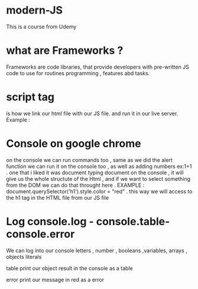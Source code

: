 # modern-JS
This is a course from Udemy

# what are Frameworks ?

Frameworks are code libraries, that provide developers with pre-written JS code to use
for routines programming , features abd tasks.

# script tag 

is how we link our html file with our JS file.
and run it in our live server.
Example : <script src="app.js"></script>

# Console on google  chrome 

on the console we can run commands too ,
same as we did  the alert function we can run it on the console too , as well as adding numbers ex:1+1 .
one that i liked it was document 
typing document on the console , it will give us the whole structute of the Html , and if we want to select something from the DOM  we can do that throught here .
EXAMPLE : document.querySelector('h1').style.color = "red" .
this way we will access to the h1 tag in the HTML file from our 
JS file


# Log console.log - console.table- console.error

We can log into our console letters , number , booleans ,variables, arrays , objects literals

table print our object result in the console as a table 

error print our message in red as a error